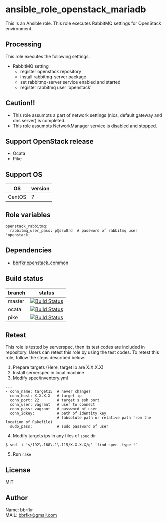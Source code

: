 # ansible_role_openstack_mariadb

This is an Ansible role. This role executes RabbitMQ settings for OpenStack environment.

## Processing
This role executes the following settings.

* RabbitMQ setting
  * register openstack repository
  * install rabbitmq-server package
  * set rabbitmq-server service enabled and started
  * register rabbitmq user 'openstack'

## Caution!!
* This role assumpts a part of network settings (nics, default gateway and dns server) is completed.
* This role assumpts NetworkManager service is disabled and stopped.

## Support OpenStack release
* Ocata
* Pike

## Support OS

| OS | version |
|----|---------|
|CentOS|7|

## Role variables
```
openstack_rabbitmq:
  rabbitmq_user_pass: p@ssw0rd  # password of rabbitmq user 'openstack'
```

## Dependencies
- [bbrfkr.openstack_common](https://galaxy.ansible.com/bbrfkr/openstack_common/)

## Build status
|branch|status|
|------|------|
|master|[![Build Status](http://jenkins.bbrfkr.mydns.jp:8088/job/ansible_role_openstack_rabbitmq_master/badge/icon)](http://jenkins.bbrfkr.mydns.jp:8088/job/ansible_role_openstack_rabbitmq_master/)|
|ocata |[![Build Status](http://jenkins.bbrfkr.mydns.jp:8088/job/ansible_role_openstack_rabbitmq_ocata/badge/icon)](http://jenkins.bbrfkr.mydns.jp:8088/job/ansible_role_openstack_rabbitmq_ocata/)|
|pike |[![Build Status](http://jenkins.bbrfkr.mydns.jp:8088/job/ansible_role_openstack_rabbitmq_pike/badge/icon)](http://jenkins.bbrfkr.mydns.jp:8088/job/ansible_role_openstack_rabbitmq_pike/)|

## Retest
This role is tested by serverspec, then its test codes are included in repository. Users can retest this role by using the test codes. To retest this role, follow the steps described below.

1. Prepare targets (Here, target ip are X.X.X.X)
2. Install serverspec in local machine
3. Modify spec/inventory.yml
```
---
- conn_name: target15  # never change!
  conn_host: X.X.X.X   # target ip
  conn_port: 22        # target's ssh port
  conn_user: vagrant   # user to connect
  conn_pass: vagrant   # password of user
  conn_idkey:          # path of identity key 
                       # (absolute path or relative path from the location of Rakefile)
  sudo_pass:           # sudo password of user
```

4. Modify targets ips in any files of `spec` dir
```
$ sed -i 's/192\.168\.1\.115/X.X.X.X/g' `find spec -type f`
```

5. Run `rake`

## License
MIT

## Author
Name: bbrfkr  
MAIL: bbrfkr@gmail.com


